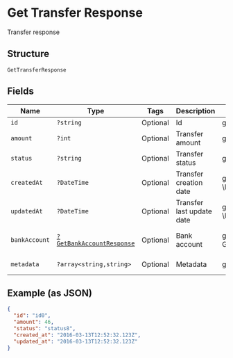 
# Get Transfer Response

Transfer response

## Structure

`GetTransferResponse`

## Fields

| Name | Type | Tags | Description | Getter | Setter |
|  --- | --- | --- | --- | --- | --- |
| `id` | `?string` | Optional | Id | getId(): ?string | setId(?string id): void |
| `amount` | `?int` | Optional | Transfer amount | getAmount(): ?int | setAmount(?int amount): void |
| `status` | `?string` | Optional | Transfer status | getStatus(): ?string | setStatus(?string status): void |
| `createdAt` | `?DateTime` | Optional | Transfer creation date | getCreatedAt(): ?\DateTime | setCreatedAt(?\DateTime createdAt): void |
| `updatedAt` | `?DateTime` | Optional | Transfer last update date | getUpdatedAt(): ?\DateTime | setUpdatedAt(?\DateTime updatedAt): void |
| `bankAccount` | [`?GetBankAccountResponse`](../../doc/models/get-bank-account-response.md) | Optional | Bank account | getBankAccount(): ?GetBankAccountResponse | setBankAccount(?GetBankAccountResponse bankAccount): void |
| `metadata` | `?array<string,string>` | Optional | Metadata | getMetadata(): ?array | setMetadata(?array metadata): void |

## Example (as JSON)

```json
{
  "id": "id0",
  "amount": 46,
  "status": "status8",
  "created_at": "2016-03-13T12:52:32.123Z",
  "updated_at": "2016-03-13T12:52:32.123Z"
}
```

